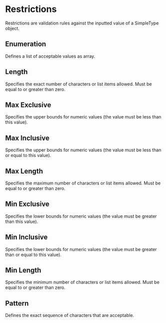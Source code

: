 # Restrictions
Restrictions are validation rules against the inputted value of a SimpleType object.

## Enumeration
Defines a list of acceptable values as array.
 
## Length
Specifies the exact number of characters or list items allowed. Must be equal to or greater than zero.

## Max Exclusive
Specifies the upper bounds for numeric values (the value must be less than this value).

## Max Inclusive
Specifies the upper bounds for numeric values (the value must be less than or equal to this value).

## Max Length
Specifies the maximum number of characters or list items allowed. Must be equal to or greater than zero.

## Min Exclusive
Specifies the lower bounds for numeric values (the value must be greater than this value).

## Min Inclusive
Specifies the lower bounds for numeric values (the value must be greater than or equal to this value).

## Min Length
Specifies the minimum number of characters or list items allowed. Must be equal to or greater than zero.

## Pattern
Defines the exact sequence of characters that are acceptable.